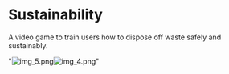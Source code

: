 # Sustainability
A video game to train users how to dispose off waste safely and sustainably.

"![img_5.png](img_5.png)![img_4.png](img_4.png)"